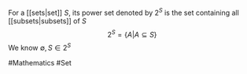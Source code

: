 For a [[sets|set]] $S$, its power set denoted by $2^S$ is the set containing all [[subsets|subsets]] of $S$
$$
2^S=\{ A|A\subseteq S \}
$$
We know $\emptyset,S\in2^S$

#Mathematics #Set